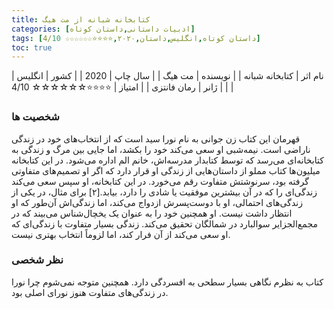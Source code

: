 ```yaml
---
title: کتابخانه شبانه از مت هیگ
categories: [ادبیات داستانی,داستان کوتاه]
tags: [داستان کوتاه,انگلیس,داستان,۲۰۲۰,⭐⭐⭐⭐☆☆☆☆☆☆ 4/10]
toc: true
---
```


| نام اثر | کتابخانه شبانه |
| نویسنده | مت هیگ |
| سال چاپ | 2020 |
| کشور | انگلیس |
| ژانر | رمان فانتزی |
| امتیاز | ⭐⭐⭐⭐☆☆☆☆☆☆ 4/10 |


### شخصیت ها
قهرمان این کتاب زن جوانی به نام نورا سید است که از انتخاب‌های خود در زندگی ناراضی است. نیمه‌شبی او سعی می‌کند خود را بکشد، اما جایی بین مرگ و زندگی به کتابخانه‌ای می‌رسد که توسط کتابدار مدرسه‌اش، خانم الم اداره می‌شود. در این کتابخانه میلیون‌ها کتاب مملو از داستان‌هایی از زندگی او قرار دارد که اگر او تصمیم‌های متفاوتی گرفته بود، سرنوشتش متفاوت رقم می‌خورد. در این کتابخانه، او سپس سعی می‌کند زندگی‌ای را که در آن بیشترین موفقیت یا شادی را دارد، بیابد.[۲] برای مثال، در یکی از زندگی‌های احتمالی، او با دوست‌پسرش ازدواج می‌کند، اما زندگی‌اش آن‌طور که او انتظار داشت نیست. او همچنین خود را به عنوان یک یخچال‌شناس می‌بیند که در مجمع‌الجزایر سوالبارد در شمالگان تحقیق می‌کند. زندگی بسیار متفاوت با زندگی‌ای که او سعی می‌کند از آن فرار کند، اما لزوماً انتخاب بهتری نیست. 

### نظر شخصی
کتاب به نظرم نگاهی بسیار سطحی به افسردگی دارد. همچنین متوجه نمی‌شوم چرا نورا در زندگی‌های متفاوت هنوز نورای اصلی بود.

